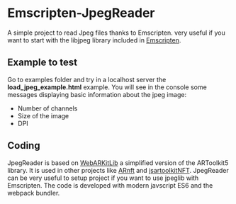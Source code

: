 # Emscripten-JpegReader

A simple project to read Jpeg files thanks to Emscripten. very useful if you want to start with the libjpeg library included in [Emscripten](https://emscripten.org/).

## Example to test

Go to examples folder and try in a localhost server the **load_jpeg_example.html** example. You will see in the console some messages displaying basic information about the jpeg image: 
- Number of channels
- Size of the image
- DPI
  
## Coding
JpegReader is based on [WebARKitLib](https://github.com/WebARKitLib) a simplified version of the ARToolkit5 library. It is used in other projects like [ARnft](https://github.com/webarkit/ARnft) and [jsartoolkitNFT](https://github.com/webarkit/jsartoolkitNFT). 
JpegReader can be very useful to setup project if you want to use jpeglib with Emscripten. The code is developed with modern javscript ES6 and the webpack bundler.